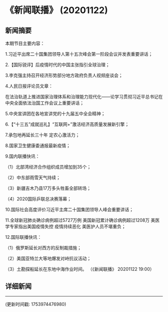# 《新闻联播》 (20201122)

## 新闻摘要

本期节目主要内容：


1.习近平出席二十国集团领导人第十五次峰会第一阶段会议并发表重要讲话；


2.【国际锐评】后疫情时代的中国主张指引全球治理；


3.李克强主持召开经济形势部分地方政府负责人视频座谈会；


4.人民日报评论员文章：

在法治轨道上推进国家治理体系和治理能力现代化——论学习贯彻习近平总书记在中央全面依法治国工作会议上重要讲话；


5.中央宣讲团在各地宣讲党的十九届五中全会精神；


6.【“十三五”成就巡礼】“互联网+”激活经济高质量发展新引擎；


7.承包地再延长三十年 定农心激活力；


8.国家卫生健康委通报最新疫情；


9.国内联播快讯：


（1）北部湾经济合作组织成员增加到35个；


（2）中东部雨雪天气持续；


（3）新疆吉木乃县17万多头牲畜全部转场；


（4）2020国际乒联总决赛落幕；


10.国际社会高度评价习近平主席二十国集团领导人峰会重要讲话；


11.全球新冠肺炎确诊病例超过5727万例 美国新冠累计确诊病例超过1208万 美医学专家指出美国疫情失控 疫情持续恶化 美医护人员不堪重负；


12.国际联播快讯：


（1）俄罗斯延长对西方的反制裁措施；


（2）美国亚特兰大等地爆发对峙抗议活动；


（3）土勘探船延长在东地中海作业时间。
（《新闻联播》 20201122 19:00）

## 详细新闻

---

(更新时间戳: 1753974476980)

